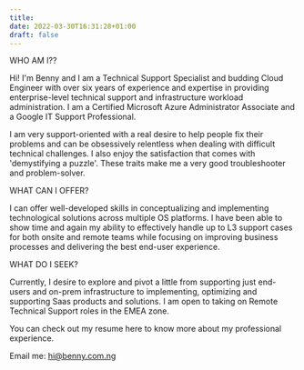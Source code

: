 ```yaml
---
title: 
date: 2022-03-30T16:31:28+01:00
draft: false
---
```


WHO AM I??

Hi! I'm Benny and I am a Technical Support Specialist and budding Cloud Engineer with over six years of experience and expertise in providing enterprise-level technical support and infrastructure workload administration. I am a Certified Microsoft Azure Administrator Associate and a Google IT Support Professional.

I am very support-oriented with a real desire to help people fix their problems and can be obsessively relentless when dealing with difficult technical challenges. I also enjoy the satisfaction that comes with 'demystifying a puzzle'. These traits make me a very good troubleshooter and problem-solver.

WHAT CAN I OFFER?

I can offer well-developed skills in conceptualizing and implementing technological solutions across multiple OS platforms. I have been able to show time and again my ability to effectively handle up to L3 support cases for both onsite and remote teams while focusing on improving business processes and delivering the best end-user experience. 

WHAT DO I SEEK?

Currently, I desire to explore and pivot a little from supporting just end-users and on-prem infrastructure to implementing, optimizing and supporting Saas products and solutions. I am open to taking on Remote Technical Support roles in the EMEA zone.


You can check out my resume here to know more about my professional experience.

Email me: hi@benny.com.ng
